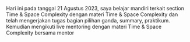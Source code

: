 Hari ini pada tanggal 21 Agustus 2023, saya belajar mandiri terkait section Time & Space Complexity dengan materi Time & Space Complexity dan telah mengerjakan tugas bagian pilihan ganda, summary, praktikum. 
Kemudian mengikuti live mentoring dengan materi Time & Space Complexity bersama mentor